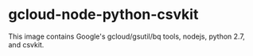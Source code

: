 # gcloud-node-python-csvkit

This image contains Google's gcloud/gsutil/bq tools, nodejs, python 2.7, and csvkit.


